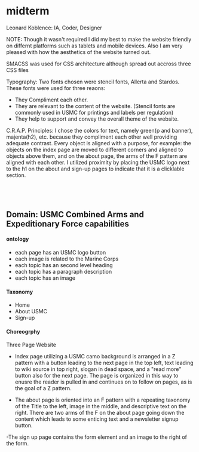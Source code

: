 # midterm

Leonard Koblence: IA, Coder, Designer

NOTE: Though it wasn't required I did my best to make the website friendly on differnt platforms such as tablets and mobile devices. Also I am very pleased with how the aesthetics of the website turned out. 

SMACSS was used for CSS architecture although spread out accross three CSS files 

Typography: Two fonts chosen were stencil fonts, Allerta and Stardos. These fonts were used for three reaons: 

- They Compliment each other.
- They are relevant to the content of the website. (Stencil fonts are commonly used in USMC for printings and labels per regulation)
- They help to support and convey the overall theme of the website. 

C.R.A.P. Principles: I chose the colors for text, namely green(p and banner), majenta(h2), etc. because they compliment each other well providing adequate contrast. Every object is aligned with a purpose, for example: the objects on the index page are moved to different corners and aligned to objects above them, and on the about page, the arms of the F pattern are aligned with each other. I utilized proximity by placing the USMC logo next to the h1 on the about and sign-up pages to indicate that it is a clicklable section. 

​
------

## Domain: USMC Combined Arms and Expeditionary Force capabilities 

#### ontology

- each page has an USMC logo button
- each image is related to the Marine Corps 
- each topic has an second level heading
- each topic has a paragraph description
- each topic has an image


#### Taxonomy

 - Home 
 - About USMC 
 - Sign-up
 

#### Choreogrphy

Three Page Website

 - Index page utilizing a USMC camo background is arranged in a Z pattern with a button leading to the next page in the top left, text leading to wiki source in top right, slogan in dead space, and a "read more" button also for the next page. The page is organized in this way to enusre the reader is pulled in and continues on to follow on pages, as is the goal of a Z pattern. 

 - The about page is oriented into an F pattern with a repeating taxonomy of the Title to the left, image in the middle, and descriptive text on the right. There are two arms of the F on the about page going down the content which leads to some enticing text and a newsletter signup button. 

 -The sign up page contains the form element and an image to the right of the form. 
 
